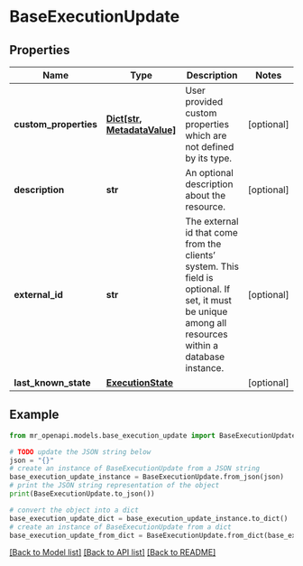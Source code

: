 # BaseExecutionUpdate


## Properties

Name | Type | Description | Notes
------------ | ------------- | ------------- | -------------
**custom_properties** | [**Dict[str, MetadataValue]**](MetadataValue.md) | User provided custom properties which are not defined by its type. | [optional] 
**description** | **str** | An optional description about the resource. | [optional] 
**external_id** | **str** | The external id that come from the clients’ system. This field is optional. If set, it must be unique among all resources within a database instance. | [optional] 
**last_known_state** | [**ExecutionState**](ExecutionState.md) |  | [optional] 

## Example

```python
from mr_openapi.models.base_execution_update import BaseExecutionUpdate

# TODO update the JSON string below
json = "{}"
# create an instance of BaseExecutionUpdate from a JSON string
base_execution_update_instance = BaseExecutionUpdate.from_json(json)
# print the JSON string representation of the object
print(BaseExecutionUpdate.to_json())

# convert the object into a dict
base_execution_update_dict = base_execution_update_instance.to_dict()
# create an instance of BaseExecutionUpdate from a dict
base_execution_update_from_dict = BaseExecutionUpdate.from_dict(base_execution_update_dict)
```
[[Back to Model list]](../README.md#documentation-for-models) [[Back to API list]](../README.md#documentation-for-api-endpoints) [[Back to README]](../README.md)


